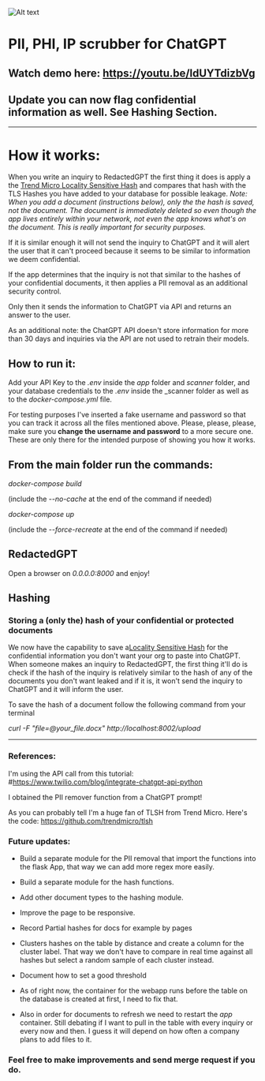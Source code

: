 ![Alt text](./app/static/RGPTBanner.png "RedactedGPT Banner")



# PII, PHI, IP scrubber for ChatGPT

## Watch demo here: https://youtu.be/ldUYTdizbVg

## Update you can now flag confidential information as well. See Hashing Section.

<hr>



# How it works:

When you write an inquiry to RedactedGPT the first thing it does is apply a the [Trend Micro Locality Sensitive Hash](https://github.com/trendmicro/tlsh) and compares that hash with the TLS Hashes you have added to your database for possible leakage. 
_Note: When you add a document (instructions below), only the the hash is saved, not the document. The document is immediately deleted so even though the app lives entirely within your network, not even the app knows what's on the document. This is really important for security purposes._

If it is similar enough it will not send the inquiry to ChatGPT and it will alert the user that it can't proceed because it seems to be similar to information we deem confidential.

If the app determines that the inquiry is not that similar to the hashes of your confidential documents, it then applies a PII removal as an additional security control. 

Only then it sends the information to ChatGPT via API and returns an answer to the user.



As an additional note: the ChatGPT API doesn't store information for more than 30 days and inquiries via the API are not used to retrain their models.



## How to run it:

Add your API Key to the _.env_ inside the _app_ folder and _scanner_ folder, and your database credentials to the _.env_ inside the _scanner folder as well as to the _docker-compose.yml_ file.

For testing purposes I've inserted a fake username and password so that you can track it across all the files mentioned above. Please, please, please, make sure you __change the username and password__ to a more secure one. These are only there for the intended purpose of showing you how it works.

## From the main folder run the commands:


_docker-compose build_

(include the _--no-cache_ at the end of the command if needed)

_docker-compose up_

(include the _--force-recreate_ at the end of the command if needed)

## RedactedGPT

Open a browser on _0.0.0.0:8000_ and enjoy!




## Hashing 
### Storing a (only the) hash of your confidential or protected documents 

We now have the capability to save a[Locality Sensitive Hash](https://github.com/trendmicro/tlsh) for the confidential information you don't want your org to paste into ChatGPT. When someone makes an inquiry to RedactedGPT, the first thing it'll do is check if the hash of the inquiry is relatively similar to the hash of any of the documents you don't want leaked and if it is, it won't send the inquiry to ChatGPT and it will inform the user.

To save the hash of a document follow the following command from your terminal

_curl -F "file=@your_file.docx" http://localhost:8002/upload_


<hr>

### References:


I'm using the API call from this tutorial: #https://www.twilio.com/blog/integrate-chatgpt-api-python

I obtained the PII remover function from a ChatGPT prompt!

As you can probably tell I'm a huge fan of TLSH from Trend Micro. Here's the code: https://github.com/trendmicro/tlsh


### Future updates:


- Build a separate module for the PII removal that import the functions into the flask App, that way we can add more regex more easily.

- Build a separate module for the hash functions.

- Add other document types to the hashing module.

- Improve the page to be responsive.

- Record Partial hashes for docs for example by pages

- Clusters hashes on the table by distance and create a column for the cluster label. That way we don't have to compare in real time against all hashes but select a random sample of each cluster instead.

- Document how to set a good threshold

- As of right now, the container for the webapp runs before the table on the database is created at first, I need to fix that.

- Also in order for documents to refresh we need to restart the _app_ container. Still debating if I want to pull in the table with every inquiry or every now and then. I guess it will depend on how often a company plans to add files to it.


### Feel free to make improvements and send merge request if you do.

